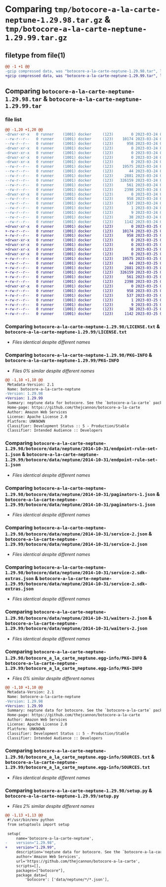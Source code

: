 # Comparing `tmp/botocore-a-la-carte-neptune-1.29.98.tar.gz` & `tmp/botocore-a-la-carte-neptune-1.29.99.tar.gz`

## filetype from file(1)

```diff
@@ -1 +1 @@
-gzip compressed data, was "botocore-a-la-carte-neptune-1.29.98.tar", last modified: Fri Mar 24 01:24:27 2023, max compression
+gzip compressed data, was "botocore-a-la-carte-neptune-1.29.99.tar", last modified: Sat Mar 25 01:22:52 2023, max compression
```

## Comparing `botocore-a-la-carte-neptune-1.29.98.tar` & `botocore-a-la-carte-neptune-1.29.99.tar`

### file list

```diff
@@ -1,20 +1,20 @@
-drwxr-xr-x   0 runner    (1001) docker     (123)        0 2023-03-24 01:24:27.926025 botocore-a-la-carte-neptune-1.29.98/
--rw-r--r--   0 runner    (1001) docker     (123)    10174 2023-03-24 01:24:27.000000 botocore-a-la-carte-neptune-1.29.98/LICENSE.txt
--rw-r--r--   0 runner    (1001) docker     (123)      958 2023-03-24 01:24:27.926025 botocore-a-la-carte-neptune-1.29.98/PKG-INFO
-drwxr-xr-x   0 runner    (1001) docker     (123)        0 2023-03-24 01:24:27.926025 botocore-a-la-carte-neptune-1.29.98/botocore/
-drwxr-xr-x   0 runner    (1001) docker     (123)        0 2023-03-24 01:24:27.926025 botocore-a-la-carte-neptune-1.29.98/botocore/data/
-drwxr-xr-x   0 runner    (1001) docker     (123)        0 2023-03-24 01:24:27.926025 botocore-a-la-carte-neptune-1.29.98/botocore/data/neptune/
-drwxr-xr-x   0 runner    (1001) docker     (123)        0 2023-03-24 01:24:27.926025 botocore-a-la-carte-neptune-1.29.98/botocore/data/neptune/2014-10-31/
--rw-r--r--   0 runner    (1001) docker     (123)    19575 2023-03-24 01:23:57.000000 botocore-a-la-carte-neptune-1.29.98/botocore/data/neptune/2014-10-31/endpoint-rule-set-1.json
--rw-r--r--   0 runner    (1001) docker     (123)       44 2023-03-24 01:23:57.000000 botocore-a-la-carte-neptune-1.29.98/botocore/data/neptune/2014-10-31/examples-1.json
--rw-r--r--   0 runner    (1001) docker     (123)     2881 2023-03-24 01:23:57.000000 botocore-a-la-carte-neptune-1.29.98/botocore/data/neptune/2014-10-31/paginators-1.json
--rw-r--r--   0 runner    (1001) docker     (123)   326159 2023-03-24 01:23:57.000000 botocore-a-la-carte-neptune-1.29.98/botocore/data/neptune/2014-10-31/service-2.json
--rw-r--r--   0 runner    (1001) docker     (123)      561 2023-03-24 01:23:57.000000 botocore-a-la-carte-neptune-1.29.98/botocore/data/neptune/2014-10-31/service-2.sdk-extras.json
--rw-r--r--   0 runner    (1001) docker     (123)     2398 2023-03-24 01:23:57.000000 botocore-a-la-carte-neptune-1.29.98/botocore/data/neptune/2014-10-31/waiters-2.json
-drwxr-xr-x   0 runner    (1001) docker     (123)        0 2023-03-24 01:24:27.926025 botocore-a-la-carte-neptune-1.29.98/botocore_a_la_carte_neptune.egg-info/
--rw-r--r--   0 runner    (1001) docker     (123)      958 2023-03-24 01:24:27.000000 botocore-a-la-carte-neptune-1.29.98/botocore_a_la_carte_neptune.egg-info/PKG-INFO
--rw-r--r--   0 runner    (1001) docker     (123)      537 2023-03-24 01:24:27.000000 botocore-a-la-carte-neptune-1.29.98/botocore_a_la_carte_neptune.egg-info/SOURCES.txt
--rw-r--r--   0 runner    (1001) docker     (123)        1 2023-03-24 01:24:27.000000 botocore-a-la-carte-neptune-1.29.98/botocore_a_la_carte_neptune.egg-info/dependency_links.txt
--rw-r--r--   0 runner    (1001) docker     (123)        9 2023-03-24 01:24:27.000000 botocore-a-la-carte-neptune-1.29.98/botocore_a_la_carte_neptune.egg-info/top_level.txt
--rw-r--r--   0 runner    (1001) docker     (123)       38 2023-03-24 01:24:27.926025 botocore-a-la-carte-neptune-1.29.98/setup.cfg
--rw-r--r--   0 runner    (1001) docker     (123)     1142 2023-03-24 01:24:27.000000 botocore-a-la-carte-neptune-1.29.98/setup.py
+drwxr-xr-x   0 runner    (1001) docker     (123)        0 2023-03-25 01:22:52.344128 botocore-a-la-carte-neptune-1.29.99/
+-rw-r--r--   0 runner    (1001) docker     (123)    10174 2023-03-25 01:22:52.000000 botocore-a-la-carte-neptune-1.29.99/LICENSE.txt
+-rw-r--r--   0 runner    (1001) docker     (123)      958 2023-03-25 01:22:52.344128 botocore-a-la-carte-neptune-1.29.99/PKG-INFO
+drwxr-xr-x   0 runner    (1001) docker     (123)        0 2023-03-25 01:22:52.344128 botocore-a-la-carte-neptune-1.29.99/botocore/
+drwxr-xr-x   0 runner    (1001) docker     (123)        0 2023-03-25 01:22:52.344128 botocore-a-la-carte-neptune-1.29.99/botocore/data/
+drwxr-xr-x   0 runner    (1001) docker     (123)        0 2023-03-25 01:22:52.344128 botocore-a-la-carte-neptune-1.29.99/botocore/data/neptune/
+drwxr-xr-x   0 runner    (1001) docker     (123)        0 2023-03-25 01:22:52.344128 botocore-a-la-carte-neptune-1.29.99/botocore/data/neptune/2014-10-31/
+-rw-r--r--   0 runner    (1001) docker     (123)    19575 2023-03-25 01:22:12.000000 botocore-a-la-carte-neptune-1.29.99/botocore/data/neptune/2014-10-31/endpoint-rule-set-1.json
+-rw-r--r--   0 runner    (1001) docker     (123)       44 2023-03-25 01:22:12.000000 botocore-a-la-carte-neptune-1.29.99/botocore/data/neptune/2014-10-31/examples-1.json
+-rw-r--r--   0 runner    (1001) docker     (123)     2881 2023-03-25 01:22:12.000000 botocore-a-la-carte-neptune-1.29.99/botocore/data/neptune/2014-10-31/paginators-1.json
+-rw-r--r--   0 runner    (1001) docker     (123)   326159 2023-03-25 01:22:12.000000 botocore-a-la-carte-neptune-1.29.99/botocore/data/neptune/2014-10-31/service-2.json
+-rw-r--r--   0 runner    (1001) docker     (123)      561 2023-03-25 01:22:12.000000 botocore-a-la-carte-neptune-1.29.99/botocore/data/neptune/2014-10-31/service-2.sdk-extras.json
+-rw-r--r--   0 runner    (1001) docker     (123)     2398 2023-03-25 01:22:12.000000 botocore-a-la-carte-neptune-1.29.99/botocore/data/neptune/2014-10-31/waiters-2.json
+drwxr-xr-x   0 runner    (1001) docker     (123)        0 2023-03-25 01:22:52.344128 botocore-a-la-carte-neptune-1.29.99/botocore_a_la_carte_neptune.egg-info/
+-rw-r--r--   0 runner    (1001) docker     (123)      958 2023-03-25 01:22:52.000000 botocore-a-la-carte-neptune-1.29.99/botocore_a_la_carte_neptune.egg-info/PKG-INFO
+-rw-r--r--   0 runner    (1001) docker     (123)      537 2023-03-25 01:22:52.000000 botocore-a-la-carte-neptune-1.29.99/botocore_a_la_carte_neptune.egg-info/SOURCES.txt
+-rw-r--r--   0 runner    (1001) docker     (123)        1 2023-03-25 01:22:52.000000 botocore-a-la-carte-neptune-1.29.99/botocore_a_la_carte_neptune.egg-info/dependency_links.txt
+-rw-r--r--   0 runner    (1001) docker     (123)        9 2023-03-25 01:22:52.000000 botocore-a-la-carte-neptune-1.29.99/botocore_a_la_carte_neptune.egg-info/top_level.txt
+-rw-r--r--   0 runner    (1001) docker     (123)       38 2023-03-25 01:22:52.344128 botocore-a-la-carte-neptune-1.29.99/setup.cfg
+-rw-r--r--   0 runner    (1001) docker     (123)     1142 2023-03-25 01:22:52.000000 botocore-a-la-carte-neptune-1.29.99/setup.py
```

### Comparing `botocore-a-la-carte-neptune-1.29.98/LICENSE.txt` & `botocore-a-la-carte-neptune-1.29.99/LICENSE.txt`

 * *Files identical despite different names*

### Comparing `botocore-a-la-carte-neptune-1.29.98/PKG-INFO` & `botocore-a-la-carte-neptune-1.29.99/PKG-INFO`

 * *Files 0% similar despite different names*

```diff
@@ -1,10 +1,10 @@
 Metadata-Version: 2.1
 Name: botocore-a-la-carte-neptune
-Version: 1.29.98
+Version: 1.29.99
 Summary: neptune data for botocore. See the `botocore-a-la-carte` package for more info.
 Home-page: https://github.com/thejcannon/botocore-a-la-carte
 Author: Amazon Web Services
 License: Apache License 2.0
 Platform: UNKNOWN
 Classifier: Development Status :: 5 - Production/Stable
 Classifier: Intended Audience :: Developers
```

### Comparing `botocore-a-la-carte-neptune-1.29.98/botocore/data/neptune/2014-10-31/endpoint-rule-set-1.json` & `botocore-a-la-carte-neptune-1.29.99/botocore/data/neptune/2014-10-31/endpoint-rule-set-1.json`

 * *Files identical despite different names*

### Comparing `botocore-a-la-carte-neptune-1.29.98/botocore/data/neptune/2014-10-31/paginators-1.json` & `botocore-a-la-carte-neptune-1.29.99/botocore/data/neptune/2014-10-31/paginators-1.json`

 * *Files identical despite different names*

### Comparing `botocore-a-la-carte-neptune-1.29.98/botocore/data/neptune/2014-10-31/service-2.json` & `botocore-a-la-carte-neptune-1.29.99/botocore/data/neptune/2014-10-31/service-2.json`

 * *Files identical despite different names*

### Comparing `botocore-a-la-carte-neptune-1.29.98/botocore/data/neptune/2014-10-31/service-2.sdk-extras.json` & `botocore-a-la-carte-neptune-1.29.99/botocore/data/neptune/2014-10-31/service-2.sdk-extras.json`

 * *Files identical despite different names*

### Comparing `botocore-a-la-carte-neptune-1.29.98/botocore/data/neptune/2014-10-31/waiters-2.json` & `botocore-a-la-carte-neptune-1.29.99/botocore/data/neptune/2014-10-31/waiters-2.json`

 * *Files identical despite different names*

### Comparing `botocore-a-la-carte-neptune-1.29.98/botocore_a_la_carte_neptune.egg-info/PKG-INFO` & `botocore-a-la-carte-neptune-1.29.99/botocore_a_la_carte_neptune.egg-info/PKG-INFO`

 * *Files 0% similar despite different names*

```diff
@@ -1,10 +1,10 @@
 Metadata-Version: 2.1
 Name: botocore-a-la-carte-neptune
-Version: 1.29.98
+Version: 1.29.99
 Summary: neptune data for botocore. See the `botocore-a-la-carte` package for more info.
 Home-page: https://github.com/thejcannon/botocore-a-la-carte
 Author: Amazon Web Services
 License: Apache License 2.0
 Platform: UNKNOWN
 Classifier: Development Status :: 5 - Production/Stable
 Classifier: Intended Audience :: Developers
```

### Comparing `botocore-a-la-carte-neptune-1.29.98/botocore_a_la_carte_neptune.egg-info/SOURCES.txt` & `botocore-a-la-carte-neptune-1.29.99/botocore_a_la_carte_neptune.egg-info/SOURCES.txt`

 * *Files identical despite different names*

### Comparing `botocore-a-la-carte-neptune-1.29.98/setup.py` & `botocore-a-la-carte-neptune-1.29.99/setup.py`

 * *Files 2% similar despite different names*

```diff
@@ -1,13 +1,13 @@
 #!/usr/bin/env python
 from setuptools import setup
 
 setup(
     name='botocore-a-la-carte-neptune',
-    version="1.29.98",
+    version="1.29.99",
     description='neptune data for botocore. See the `botocore-a-la-carte` package for more info.',
     author='Amazon Web Services',
     url='https://github.com/thejcannon/botocore-a-la-carte',
     scripts=[],
     packages=["botocore"],
     package_data={
         'botocore': ['data/neptune/*/*.json'],
```

